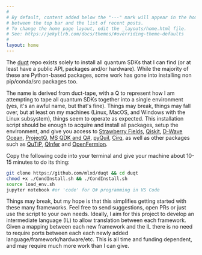 ```yaml
---
#
# By default, content added below the "---" mark will appear in the home page
# between the top bar and the list of recent posts.
# To change the home page layout, edit the _layouts/home.html file.
# See: https://jekyllrb.com/docs/themes/#overriding-theme-defaults
#
layout: home
---
```

The [duqt](https://github.com/mlxd/duqt) repo exists solely to install all quantum SDKs that
I can find (or at least have a public API, packages and/or hardware). 
While the majority of these are Python-based packages, some
work has gone into installing non pip/conda/src packages too.

The name is derived from duct-tape, with a Q to represent how I am attempting to tape all quantum SDKs together into a single environment (yes, it's an awful name, but that's fine). Things may break, things may fall over, but at least on my machines (Linux, MacOS, and Windows with the Linux subsystem), things seem to operate as expected. This installation script should be enough to acquire and install all packages, setup the environment, and give you access to [Strawberry Fields](https://strawberryfields.readthedocs.io/en/stable/), [Qiskit](https://qiskit.org/), [D-Wave Ocean](http://dw-docs.readthedocs.io/en/latest/), [ProjectQ](https://projectq.ch/), [MS QDK and Q#](https://www.microsoft.com/en-us/quantum/development-kit), [pyQuil](http://pyquil.readthedocs.io/en/latest/), [Cirq](https://cirq.readthedocs.io/en/latest/tutorial.html), as well as other packages such as [QuTiP](http://qutip.org/docs/latest/index.html), [QInfer](http://docs.qinfer.org/en/latest/) and [OpenFermion](http://openfermion.readthedocs.io/en/latest/openfermion.html).

Copy the following code into your terminal and give your machine about 10-15 minutes to do its thing: 
```bash
git clone https://github.com/mlxd/duqt && cd duqt
chmod +x ./CondInstall.sh && ./CondInstall.sh
source load_env.sh
jupyter notebook #or 'code' for Q# programming in VS Code
```

Things may break, but my hope is that this simplifies getting started with these many frameworks. Feel free to send suggestions, open PRs or just use the script to your own needs. Ideally, I aim for this project to develop an intermediate language (IL) to allow translation between each framework. Given a mapping between each new framework and the IL there is no need to require ports between each each newly added language/framework/hardware/etc. This is all time and funding dependent, and may require much more work than I can give.
